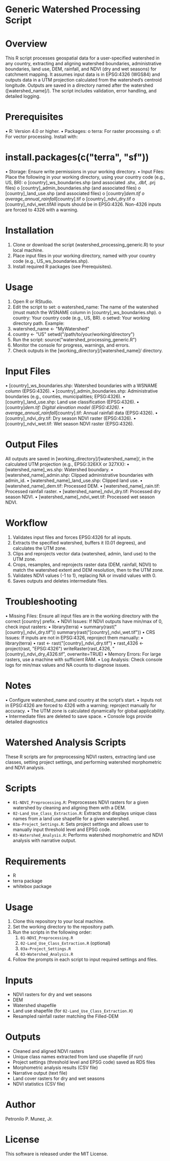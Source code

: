 # Generic Watershed Processing Script

# Overview
This R script processes geospatial data for a user-specified watershed in any country, extracting and aligning watershed boundaries, administrative boundaries, land use, DEM, rainfall, and NDVI (dry and wet seasons) for catchment mapping. It assumes input data is in EPSG:4326 (WGS84) and outputs data in a UTM projection calculated from the watershed’s centroid longitude. Outputs are saved in a directory named after the watershed ([watershed_name]/). The script includes validation, error handling, and detailed logging.

# Prerequisites
•	R: Version 4.0 or higher.
•	Packages:
o	terra: For raster processing.
o	sf: For vector processing. Install with:

# install.packages(c("terra", "sf"))
•	Storage: Ensure write permissions in your working directory.
•	Input Files: Place the following in your working directory, using your country code (e.g., US, BR):
o	[country]_ws_boundaries.shp (and associated .shx, .dbf, .prj files)
o	[country]_admin_boundaries.shp (and associated files)
o	[country]_land_use.shp (and associated files)
o	[country]_dem.tif
o	average_annual_rainfall_[country].tif
o	[country]_ndvi_dry.tif
o	[country]_ndvi_wet.tifAll inputs should be in EPSG:4326. Non-4326 inputs are forced to 4326 with a warning.

# Installation
1.	Clone or download the script (watershed_processing_generic.R) to your local machine.
2.	Place input files in your working directory, named with your country code (e.g., US_ws_boundaries.shp).
3.	Install required R packages (see Prerequisites).

# Usage
1.	Open R or RStudio.
2.	Edit the script to set:
o	watershed_name: The name of the watershed (must match the WSNAME column in [country]_ws_boundaries.shp).
o	country: Your country code (e.g., US, BR).
o	setwd: Your working directory path. Example:
3.	watershed_name <- "MyWatershed"
4.	country <- "US"
setwd("/path/to/your/working/directory")
5.	Run the script:
source("watershed_processing_generic.R")
6.	Monitor the console for progress, warnings, and errors.
7.	Check outputs in the [working_directory]/[watershed_name]/ directory.

# Input Files
•	[country]_ws_boundaries.shp: Watershed boundaries with a WSNAME column (EPSG:4326).
•	[country]_admin_boundaries.shp: Administrative boundaries (e.g., counties, municipalities; EPSG:4326).
•	[country]_land_use.shp: Land use classification (EPSG:4326).
•	[country]_dem.tif: Digital elevation model (EPSG:4326).
•	average_annual_rainfall_[country].tif: Annual rainfall data (EPSG:4326).
•	[country]_ndvi_dry.tif: Dry season NDVI raster (EPSG:4326).
•	[country]_ndvi_wet.tif: Wet season NDVI raster (EPSG:4326).

# Output Files
All outputs are saved in [working_directory]/[watershed_name]/, in the calculated UTM projection (e.g., EPSG:326XX or 327XX):
•	[watershed_name]_ws.shp: Watershed boundary.
•	[watershed_name]_admin.shp: Clipped administrative boundaries with admin_id.
•	[watershed_name]_land_use.shp: Clipped land use.
•	[watershed_name]_dem.tif: Processed DEM.
•	[watershed_name]_rain.tif: Processed rainfall raster.
•	[watershed_name]_ndvi_dry.tif: Processed dry season NDVI.
•	[watershed_name]_ndvi_wet.tif: Processed wet season NDVI.

# Workflow
1.	Validates input files and forces EPSG:4326 for all inputs.
2.	Extracts the specified watershed, buffers it (0.01 degrees), and calculates the UTM zone.
3.	Clips and reprojects vector data (watershed, admin, land use) to the UTM zone.
4.	Crops, resamples, and reprojects raster data (DEM, rainfall, NDVI) to match the watershed extent and DEM resolution, then to the UTM zone.
5.	Validates NDVI values (-1 to 1), replacing NA or invalid values with 0.
6.	Saves outputs and deletes intermediate files.

# Troubleshooting
•	Missing Files: Ensure all input files are in the working directory with the correct [country] prefix.
•	NDVI Issues: If NDVI outputs have min/max of 0, check input rasters:
•	library(terra)
•	summary(rast("[country]_ndvi_dry.tif"))
summary(rast("[country]_ndvi_wet.tif"))
•	CRS Issues: If inputs are not in EPSG:4326, reproject them manually:
•	library(terra)
•	rast <- rast("[country]_ndvi_dry.tif")
•	rast_4326 <- project(rast, "EPSG:4326")
writeRaster(rast_4326, "[country]_ndvi_dry_4326.tif", overwrite=TRUE)
•	Memory Errors: For large rasters, use a machine with sufficient RAM.
•	Log Analysis: Check console logs for min/max values and NA counts to diagnose issues.

# Notes
•	Configure watershed_name and country at the script’s start.
•	Inputs not in EPSG:4326 are forced to 4326 with a warning; reproject manually for accuracy.
•	The UTM zone is calculated dynamically for global applicability.
•	Intermediate files are deleted to save space.
•	Console logs provide detailed diagnostics


# Watershed Analysis Scripts

These R scripts are for preprocessing NDVI rasters, extracting land use classes, setting project settings, and performing watershed morphometric and NDVI analysis.

# Scripts
- `01-NDVI_Preprocessing.R`: Preprocesses NDVI rasters for a given watershed by cleaning and aligning them with a DEM.
- `02-Land_Use_Class_Extraction.R`: Extracts and displays unique class names from a land use shapefile for a given watershed.
- `03a-Project_Settings.R`: Sets project settings and allows user to manually input threshold level and EPSG code.
- `03-Watershed_Analysis.R`: Performs watershed morphometric and NDVI analysis with narrative output.

# Requirements
- R
- terra package
- whitebox package

# Usage
1. Clone this repository to your local machine.
2. Set the working directory to the repository path.
3. Run the scripts in the following order:
    1. `01-NDVI_Preprocessing.R`
    2. `02-Land_Use_Class_Extraction.R` (optional)
    3. `03a-Project_Settings.R`
    4. `03-Watershed_Analysis.R`
4. Follow the prompts in each script to input required settings and files.

# Inputs
- NDVI rasters for dry and wet seasons
- DEM
- Watershed shapefile
- Land use shapefile (for `02-Land_Use_Class_Extraction.R`)
- Resampled rainfall raster matching the Filled-DEM

# Outputs
- Cleaned and aligned NDVI rasters
- Unique class names extracted from land use shapefile (if run)
- Project settings (threshold level and EPSG code) saved as RDS files
- Morphometric analysis results (CSV file)
- Narrative output (text file)
- Land cover rasters for dry and wet seasons
- NDVI statistics (CSV file)

# Author
Petronilo P. Munez, Jr.

# License
This software is released under the MIT License.
